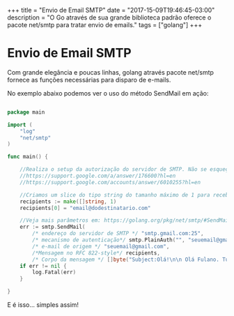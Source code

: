 +++
title = "Envio de Email SMTP"
date = "2017-15-09T19:46:45-03:00"
description = "O Go através de sua grande biblioteca padrão oferece o pacote net/smtp para tratar envio de emails."
tags = ["golang"]
+++

# Envio de Email SMTP

Com grande elegância e poucas linhas, golang através pacote net/smtp fornece as funções necessárias para disparo de e-mails.

No exemplo abaixo podemos ver o uso do método SendMail em ação:


```go

package main

import (
	"log"
	"net/smtp"
)

func main() {

	//Realiza o setup da autorização do servidor de SMTP. Não se esqueça de configuar seu Gmail SMTP server...
	//https://support.google.com/a/answer/176600?hl=en
	//https://support.google.com/accounts/answer/6010255?hl=en

	//Criamos um slice do tipo string do tamanho máximo de 1 para receber nosso e-mail destinatário.
	recipients := make([]string, 1)
	recipients[0] = "email@dodestinatario.com"

	//Veja mais parâmetros em: https://golang.org/pkg/net/smtp/#SendMail
	err := smtp.SendMail(
		/* endereço do servidor de SMTP */ "smtp.gmail.com:25",
		/* mecanismo de autenticação*/ smtp.PlainAuth("", "seuemail@gmail.com", "suasenhagmail", "smtp.gmail.com"),
		/* e-mail de origem */ "seuemail@gmail.com",
		/*Mensagem no RFC 822-style*/ recipients,
		/* Corpo da mensagem */ []byte("Subject:Olá!\n\n Olá Fulano. Tudo de bom com Go!"))
	if err != nil {
		log.Fatal(err)
	}

}

```

E é isso... simples assim!